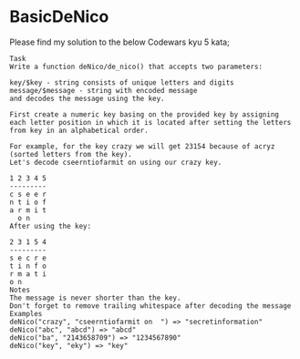 # BasicDeNico

Please find my solution to the below Codewars kyu 5 kata;

    Task
    Write a function deNico/de_nico() that accepts two parameters:

    key/$key - string consists of unique letters and digits
    message/$message - string with encoded message
    and decodes the message using the key.

    First create a numeric key basing on the provided key by assigning each letter position in which it is located after setting the letters from key in an alphabetical order.

    For example, for the key crazy we will get 23154 because of acryz (sorted letters from the key).
    Let's decode cseerntiofarmit on using our crazy key.

    1 2 3 4 5
    ---------
    c s e e r
    n t i o f
    a r m i t
      o n   
    After using the key:

    2 3 1 5 4
    ---------
    s e c r e
    t i n f o
    r m a t i
    o n
    Notes
    The message is never shorter than the key.
    Don't forget to remove trailing whitespace after decoding the message
    Examples
    deNico("crazy", "cseerntiofarmit on  ") => "secretinformation"
    deNico("abc", "abcd") => "abcd"
    deNico("ba", "2143658709") => "1234567890"
    deNico("key", "eky") => "key" 
